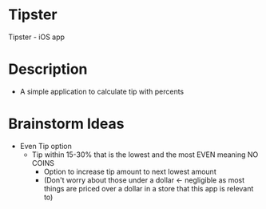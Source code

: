 # Tipster
Tipster - iOS app

# Description
* A simple application to calculate tip with percents

# Brainstorm Ideas
* Even Tip option 
   * Tip within 15-30% that is the lowest and the most EVEN meaning NO COINS
      * Option to increase tip amount to next lowest amount
      * (Don't worry about those under a dollar <- negligible as most things are priced over a dollar in a store that this app is relevant to)


